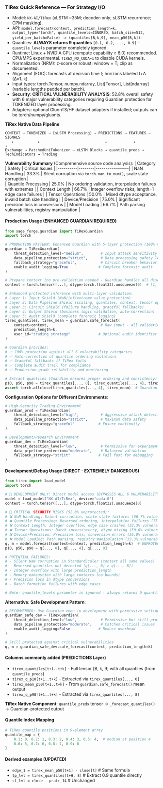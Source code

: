 ### TiRex Quick Reference — For Strategy I/O

- Model: `NX-AI/TiRex` (xLSTM ~35M; decoder-only; sLSTM recurrence; CPM masking).
- API: `model.forecast(context, prediction_length=k, output_type="torch", quantile_levels=IGNORED, batch_size=512, yield_per_batch=False) -> (quantiles[B,k,9], mean_p50[B,k])`.
- Quantiles: **ALWAYS returns 9 quantiles** `[0.1, 0.2, ..., 0.9]` - `quantile_levels` parameter completely ignored.
- Runtime: Linux + NVIDIA GPU (compute capability ≥ 8.0) recommended. CPU/MPS experimental. `TIREX_NO_CUDA=1` to disable CUDA kernels.
- Normalization (NRM): z-score or robust; window = T; clip as documented.
- Alignment (FOC): forecasts at decision time t; horizons labeled t+Δ (Δ=1..k).
- Input types: torch.Tensor, numpy.ndarray, List[Tensor], List[ndarray] (variable lengths padded per batch).
- **Security**: **CRITICAL VULNERABILITY ANALYSIS**: 52.8% overall safety with 6 major vulnerability categories requiring Guardian protection for TOKENIZED layer processing.
- Adapters: optional GluonTS/HF dataset adapters if installed; outputs can be torch/numpy/gluonts.

**TiRex Native Data Pipeline**:
```
CONTEXT → TOKENIZED → [sLSTM Processing] → PREDICTIONS → FEATURES → SIGNALS
   ↓           ↓                              ↓            ↓          ↓
Exchange → PatchedUniTokenizer → xLSTM Blocks → quantile_preds → TechIndicators → Trading
```

**Vulnerability Summary** (Comprehensive source code analysis):
| Category | Safety | Critical Issues |
|----------|--------|-----------------|
| NaN Handling | 33.3% | Silent corruption via `torch.nan_to_num()`, scale state corruption |  
| Quantile Processing | 25.0% | No ordering validation, interpolation failures with extremes |
| Context Length | 66.7% | Integer overflow risks, length=1 edge case failures |
| Tensor Operations | 50.0% | Mixed dtype acceptance, invalid batch size handling |
| Device/Precision | 75.0% | Significant precision loss in conversions |
| Model Loading | 66.7% | Path parsing vulnerabilities, registry manipulation |

#### Production Usage (ENHANCED GUARDIAN REQUIRED)

```python
from sage_forge.guardian import TiRexGuardian
import torch

# PRODUCTION PATTERN: Enhanced Guardian with 5-layer protection (100% vulnerability coverage)
guardian = TiRexGuardian(
    threat_detection_level="medium",        # Input attack sensitivity
    data_pipeline_protection="strict",      # Data processing safety level  
    fallback_strategy="graceful",           # Circuit breaker behavior
    enable_audit_logging=True              # Complete forensic audit
)

# Prepare context (no pre-validation needed - Guardian handles all discovered vulnerabilities)
context = torch.tensor([...], dtype=torch.float32).unsqueeze(0)  # [1, T]

# Enhanced protected inference with multi-layer validation:
# Layer 1: Input Shield (NaN/inf/extreme value protection)
# Layer 2: Data Pipeline Shield (scaling, quantiles, context, tensor ops) 
# Layer 3: Circuit Shield (failure handling, graceful fallbacks)
# Layer 4: Output Shield (business logic validation, auto-correction)
# Layer 5: Audit Shield (complete forensic logging)
tirex_quantiles, tirex_mean = guardian.safe_forecast(
    context=context,                        # Raw input - all validation automatic
    prediction_length=k,
    user_id="trading_strategy"             # Optional audit identifier
)

# Guardian provides:
# ✅ 100% protection against all 6 vulnerability categories
# ✅ Auto-correction of quantile ordering violations
# ✅ Graceful fallbacks if TiRex fails
# ✅ Complete audit trail for compliance
# ✅ Production-grade reliability and monitoring

# Extract quantiles (Guardian ensures proper ordering and consistency)
p10, p50, p90 = tirex_quantiles[..., 0], tirex_quantiles[..., 4], tirex_quantiles[..., 8]
assert torch.allclose(tirex_quantiles[..., 4], tirex_mean)  # Guardian validates consistency
```

**Configuration Options for Different Environments**:

```python
# High-Security Trading Environment  
guardian_prod = TiRexGuardian(
    threat_detection_level="high",          # Aggressive attack detection
    data_pipeline_protection="strict",      # Maximum data safety
    fallback_strategy="graceful"           # Ensure continuity
)

# Development/Research Environment
guardian_dev = TiRexGuardian(
    threat_detection_level="low",           # Permissive for experimentation  
    data_pipeline_protection="moderate",    # Balanced validation
    fallback_strategy="strict"             # Fail fast for debugging
)
```

#### Development/Debug Usage (DIRECT - EXTREMELY DANGEROUS)

```python
from tirex import load_model
import torch

# 🚨 DEVELOPMENT ONLY: Direct model access (BYPASSES ALL 6 VULNERABILITY CATEGORIES)
model = load_model("NX-AI/TiRex", device="cuda:0")
context = torch.tensor([...], dtype=torch.float32).unsqueeze(0)

# 🚨 CRITICAL SECURITY RISKS (52.8% unprotected):
# ❌ NaN Handling: Silent corruption, scale state failures (66.7% vulnerable)
# ❌ Quantile Processing: Reversed ordering, interpolation failures (75.0% vulnerable)  
# ❌ Context Length: Integer overflow, edge case crashes (33.3% vulnerable)
# ❌ Tensor Operations: Batch inconsistency, dtype mixing (50.0% vulnerable)
# ❌ Device/Precision: Precision loss, conversion errors (25.0% vulnerable)
# ❌ Model Loading: Path parsing, registry manipulation (33.3% vulnerable)
q, m = model.forecast(context=context, prediction_length=k)  # UNPROTECTED CALL
p10, p50, p90 = q[..., 0], q[..., 4], q[..., 8]

# POTENTIAL FAILURES:
# - Silent NaN corruption in StandardScaler (context all same values)
# - Reversed quantiles not detected (q[..., 0] > q[..., 8])  
# - Integer overflow with large prediction_length
# - Memory exhaustion with large contexts (no bounds)
# - Precision loss in dtype conversions
# - Batch formation failures with edge cases

# Note: quantile_levels parameter is ignored - always returns 9 quantiles
```

**Alternative: Safe Development Pattern**:

```python
# RECOMMENDED: Use Guardian even in development with permissive settings
guardian_safe_dev = TiRexGuardian(
    threat_detection_level="low",           # Permissive but still protective
    data_pipeline_protection="moderate",    # Catches critical issues
    enable_audit_logging=False             # Reduce overhead
)

# Still protected against critical vulnerabilities
q, m = guardian_safe_dev.safe_forecast(context, prediction_length=k)
```

#### Columns commonly added (PREDICTIONS Layer)

- `tirex_quantiles[t+1..t+k]` - Full tensor [B, k, 9] with all quantiles (from `quantile_preds`)
- `tirex_q_p10[t+1..t+k]` - Extracted via `tirex_quantiles[..., 0]` 
- `tirex_mean_p50[t+1..t+k]` - From `guardian.safe_forecast()` mean output
- `tirex_q_p90[t+1..t+k]` - Extracted via `tirex_quantiles[..., 8]`

**TiRex Native Component**: `quantile_preds` tensor → `_forecast_quantiles()` → Guardian-protected output

#### Quantile Index Mapping

```python
# TiRex quantile positions in 9-element array
quantile_map = {
    0.1: 0, 0.2: 1, 0.3: 2, 0.4: 3, 0.5: 4,  # median at position 4
    0.6: 5, 0.7: 6, 0.8: 7, 0.9: 8
}
```

#### Derived examples (UPDATED)

- `edge_1 = tirex_mean_p50[t+1] - close[t]`  # Same formula
- `tp_lvl = tirex_quantiles[t+H, 8]`  # Extract 0.9 quantile directly
- `sl_lvl = close - μ·atr_14`  # Unchanged
